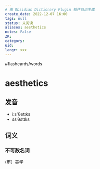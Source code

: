 ```yaml
---
# 由 Obsidian Dictionary Plugin 插件自动生成
create_date: 2022-12-07 16:00
tags: null
status: 未阅读 
aliases: aesthetics
notes: False
ZK: 
category: 
uid: 
langr: xxx
---
```


#flashcards/words

# aesthetics

## 发音

- i:s'θetɪks
- ɛsˈθɛtɪks

## 词义

### 不可数名词

(审）美学



